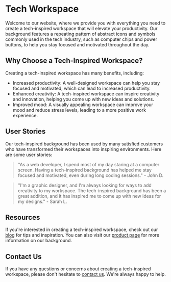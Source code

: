 <!--font:Cinzel-->

# Tech Workspace

Welcome to our website, where we provide you with everything you need to create a tech-inspired workspace that will elevate your productivity. Our background features a repeating pattern of abstract icons and symbols commonly used in the tech industry, such as computer chips and power buttons, to help you stay focused and motivated throughout the day.

## Why Choose a Tech-Inspired Workspace?

Creating a tech-inspired workspace has many benefits, including:

- Increased productivity: A well-designed workspace can help you stay focused and motivated, which can lead to increased productivity.
- Enhanced creativity: A tech-inspired workspace can inspire creativity and innovation, helping you come up with new ideas and solutions.
- Improved mood: A visually appealing workspace can improve your mood and reduce stress levels, leading to a more positive work experience.

## User Stories

Our tech-inspired background has been used by many satisfied customers who have transformed their workspaces into inspiring environments. Here are some user stories:

> "As a web developer, I spend most of my day staring at a computer screen. Having a tech-inspired background has helped me stay focused and motivated, even during long coding sessions." - John D.

> "I'm a graphic designer, and I'm always looking for ways to add creativity to my workspace. The tech-inspired background has been a great addition, and it has inspired me to come up with new ideas for my designs." - Sarah L.

## Resources

If you're interested in creating a tech-inspired workspace, check out our [blog](#blog) for tips and inspiration. You can also visit our [product page](#product) for more information on our background.

## Contact Us

If you have any questions or concerns about creating a tech-inspired workspace, please don't hesitate to [contact us](#contact). We're always happy to help.

<!--

Write me content for website with wallpaper which alt text is:

"A wallpaper with a repeating pattern of abstract icons and symbols commonly used in the tech industry, such as computer chips and power buttons."

The name/title of the page should not be 1:1 copy of the alt text but rather a real content of the website which is using this wallpaper.

- Use markdown format 
- Start with heading
- Heading should be short and concise
- The content should look like a real website 
- The website should not be about the wallpaper, wallpaper is just a related background
- Heading should be contain work "wallpaper" or "background"
- Include real sections like references, contact, user stories, etc. use things relevant to the page purpose.
- Feel free to use structure like headings, bullets, numbering, blockquotes, paragraphs, horizontal lines, etc.
- You can use formatting like bold or _italic_
- You can include UTF-8 emojis
- Links should be only #hash anchors (and you can refer to the document itself)
- Do not include images


---


# Tech Industry Wallpaper: Enhance Your Workspace

Welcome to our website, where we provide you with the latest tech industry wallpaper to enhance your workspace. Our wallpaper features a repeating pattern of abstract icons and symbols commonly used in the tech industry, such as computer chips and power buttons.

## Why Choose Our Wallpaper?

Our wallpaper is perfect for anyone who wants to add a touch of technology to their workspace. Whether you're a programmer, designer, or simply a tech enthusiast, our wallpaper will help you create an environment that inspires creativity and innovation.

Here are some reasons why you should choose our wallpaper:

- High-quality: Our wallpaper is made from high-quality materials that ensure it lasts for a long time without fading or peeling.
- Easy to install: Installing our wallpaper is a breeze. Simply follow the instructions provided, and you'll have a beautiful tech-inspired workspace in no time.
- Affordable: We offer our wallpaper at an affordable price, so you don't have to break the bank to transform your workspace.

## User Stories

Our wallpaper has been used by many satisfied customers who have transformed their workspaces into inspiring environments. Here are some user stories:

> "I'm a software engineer, and I spend most of my day in front of a computer screen. Having the tech industry wallpaper in the background has helped me stay focused and motivated throughout the day." - John D.

> "As a graphic designer, I'm always looking for ways to add creativity to my workspace. The tech industry wallpaper has been a great addition, and it has inspired me to come up with new ideas for my designs." - Sarah L.

## References

If you're interested in purchasing our wallpaper, please visit our [product page](#product) for more information. You can also check out our [FAQs](#faq) section for answers to common questions.

## Contact Us

If you have any questions or concerns about our wallpaper, please don't hesitate to [contact us](#contact). We're always happy to help.


---


Heading should not include word "wallpaper". The website should not be about the wallpaper itself, wallpaper is just a related background, rewrite whole content.


---


# Tech-Inspired Workspace: Elevate Your Productivity

Welcome to our website, where we provide you with everything you need to create a tech-inspired workspace that will elevate your productivity. Our background features a repeating pattern of abstract icons and symbols commonly used in the tech industry, such as computer chips and power buttons, to help you stay focused and motivated throughout the day.

## Why Choose a Tech-Inspired Workspace?

Creating a tech-inspired workspace has many benefits, including:

- Increased productivity: A well-designed workspace can help you stay focused and motivated, which can lead to increased productivity.
- Enhanced creativity: A tech-inspired workspace can inspire creativity and innovation, helping you come up with new ideas and solutions.
- Improved mood: A visually appealing workspace can improve your mood and reduce stress levels, leading to a more positive work experience.

## User Stories

Our tech-inspired background has been used by many satisfied customers who have transformed their workspaces into inspiring environments. Here are some user stories:

> "As a web developer, I spend most of my day staring at a computer screen. Having a tech-inspired background has helped me stay focused and motivated, even during long coding sessions." - John D.

> "I'm a graphic designer, and I'm always looking for ways to add creativity to my workspace. The tech-inspired background has been a great addition, and it has inspired me to come up with new ideas for my designs." - Sarah L.

## Resources

If you're interested in creating a tech-inspired workspace, check out our [blog](#blog) for tips and inspiration. You can also visit our [product page](#product) for more information on our background.

## Contact Us

If you have any questions or concerns about creating a tech-inspired workspace, please don't hesitate to [contact us](#contact). We're always happy to help.

-->
